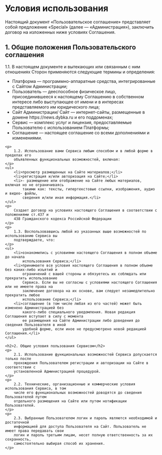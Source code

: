 <!DOCTYPE html>
<html lang="ru">
<head>
    <meta charset="UTF-8">
    <meta http-equiv="X-UA-Compatible" content="IE=edge">
    <meta name="viewport" content="width=device-width, initial-scale=1.0">
    <title>Условия использования</title>
</head>
<body>
    <h1>Условия использования</h1>
    <p>
        Настоящий документ «Пользовательское соглашение» представляет собой предложение
        «Special» (далее — «Администрация»), заключить договор на изложенных ниже условиях
        Соглашения.
    </p>
    <h2>1. Общие положения Пользовательского соглашения</h2>
    <p>
        1.1. В настоящем документе и вытекающих или связанным с ним отношениях Сторон
        применяются следующие термины и определения:
    </p>
    <ul>
        <li>Платформа — программно-аппаратные средства, интегрированные с Сайтом
            Администрации;</li>
        <li>Пользователь — дееспособное физическое лицо, присоединившееся к настоящему
            Соглашению в собственном интересе либо выступающее от имени и в интересах
            представляемого им юридического лица;</li>
        <li>Сайт Администрации/ Сайт — интернет-сайты, размещенные в домене https://news.dybka.ru и его
            поддоменах;</li>
        <li>Сервис — комплекс услуг и лицензия, предоставляемые Пользователю с использованием
            Платформы;</li>
        <li>Соглашение — настоящее соглашение со всеми дополнениями и изменениями.</li>
    </ul>

    <p>
        1.2. Использование вами Сервиса любым способом и в любой форме в пределах его
        объявленных функциональных возможностей, включая:
    </p>
    <ul>
        <li>просмотр размещенных на Сайте материалов;</li>
        <li>регистрация и/или авторизация на Сайте;</li>
        <li>- размещение или отображение на Сайте любых материалов, включая но не ограничиваясь
            такими как: тексты, гипертекстовые ссылки, изображения, аудио и видео- файлы,
            сведения и/или иная информация.</li>
    </ul>
    <p>
        Создает договор на условиях настоящего Соглашения в соответствии с положениями ст.437 и
        438 Гражданского кодекса Российской Федерации
    </p>
    <p>
        1.3. Воспользовавшись любой из указанных выше возможностей по использованию Сервиса вы
        подтверждаете, что:
    </p>
    <ul>
        <li>ознакомились с условиями настоящего Соглашения в полном объеме до начала
            использования Сервиса;</li>
        <li>принимаете все условия настоящего Соглашения в полном объеме без каких-либо изъятий и
            ограничений с вашей стороны и обязуетесь их соблюдать или прекратить использование
            Сервиса. Если вы не согласны с условиями настоящего Соглашения или не имеете права на
            заключение договора на их основе, вам следует незамедлительно прекратить любое
            использование Сервиса;</li>
        <li>соглашение (в том числе любая из его частей) может быть изменено Администрацией без
            какого-либо специального уведомления. Новая редакция Соглашения вступает в силу с момента
            ее размещения на Сайте Администрации либо доведения до сведения Пользователя в иной
            удобной форме, если иное не предусмотрено новой редакцией Соглашения.</li>
    </ul>

    <h2>2. Общие условия пользования Сервисом</h2>
    <p>
        2.1. Использование функциональных возможностей Сервиса допускается только после
        прохождения Пользователем регистрации и авторизации на Сайте в соответствии с
        установленной Администрацией процедурой.
    </p>
    <p>
        2.2. Технические, организационные и коммерческие условия использования Сервиса, в том
        числе его функциональных возможностей доводятся до сведения Пользователей путем
        отдельного размещения на Сайте или путем нотификации Пользователей.
    </p>
    <p>
        2.3. Выбранные Пользователем логин и пароль являются необходимой и достаточной
        информацией для доступа Пользователя на Сайт. Пользователь не имеет права передавать свои
        логин и пароль третьим лицам, несет полную ответственность за их сохранность,
        самостоятельно выбирая способ их хранения.
    </p>

</body>
</html>
